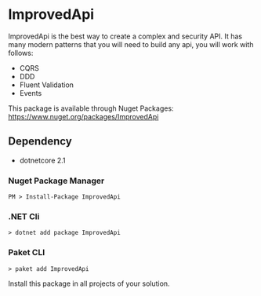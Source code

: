 # ImprovedApi
ImprovedApi is the best way to create a complex and security API. It has many modern patterns that you will need to build any api,
you will work with follows:
- CQRS
- DDD
- Fluent Validation
- Events



This package is available through Nuget Packages: https://www.nuget.org/packages/ImprovedApi

## Dependency
- dotnetcore 2.1

### Nuget Package Manager
`PM > Install-Package ImprovedApi`
### .NET Cli
`> dotnet add package ImprovedApi`
### Paket CLI
`> paket add ImprovedApi`

Install this package in all projects of your solution.
